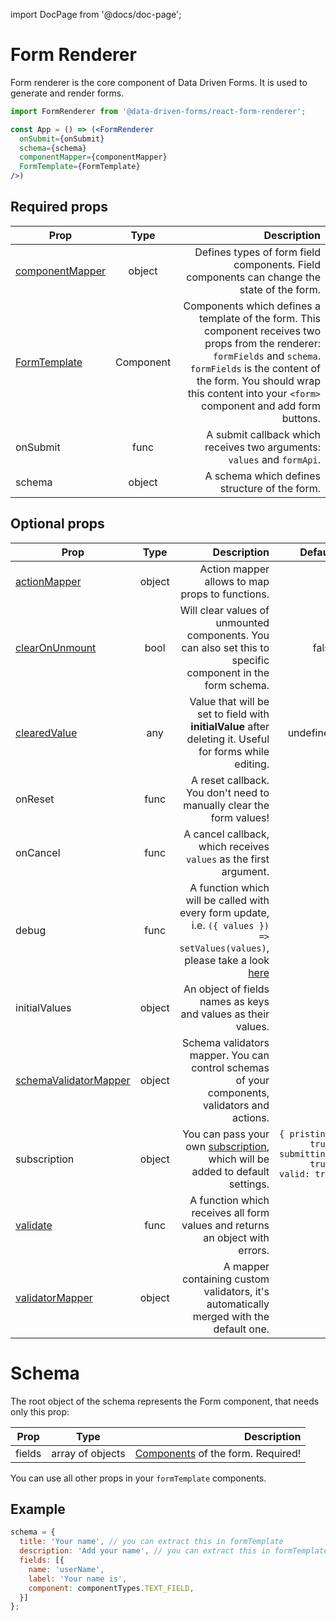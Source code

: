 import DocPage from '@docs/doc-page';

<DocPage>

# Form Renderer

Form renderer is the core component of Data Driven Forms. It is used to generate and render forms.

```jsx
import FormRenderer from '@data-driven-forms/react-form-renderer';

const App = () => (<FormRenderer
  onSubmit={onSubmit}
  schema={schema}
  componentMapper={componentMapper}
  FormTemplate={FormTemplate}
/>)
```

## Required props

|Prop|Type|Description|
|----|:--:|----------:|
|[componentMapper](/renderer/component-mapping)|object|Defines types of form field components. Field components can change the state of the form.|
|[FormTemplate](/renderer/component-mapping)|Component|Components which defines a template of the form. This component receives two props from the renderer: `formFields` and `schema`. `formFields` is the content of the form. You should wrap this content into your `<form>` component and add form buttons.|
|onSubmit|func|A submit callback which receives two arguments: `values` and `formApi`.|
|schema|object|A schema which defines structure of the form.|

## Optional props

|Prop|Type|Description|Default|
|----|:--:|----------:|------:|
|[actionMapper](/renderer/action-mapper)|object|Action mapper allows to map props to functions.||
|[clearOnUnmount](/renderer/unmounting)|bool|Will clear values of unmounted components. You can also set this to specific component in the form schema.|false|
|[clearedValue](/renderer/cleared-value)|any|Value that will be set to field with **initialValue** after deleting it. Useful for forms while editing.|undefined|
|onReset|func|A reset callback. You don't need to manually clear the form values!||
|onCancel|func|A cancel callback, which receives `values` as the first argument.||
|debug|func|A function which will be called with every form update, i.e. `({ values }) => setValues(values)`, please take a look [here](https://final-form.org/docs/react-final-form/types/FormProps#debug)||
|initialValues|object|An object of fields names as keys and values as their values.||
|[schemaValidatorMapper](/renderer/schema-validator)|object|Schema validators mapper. You can control schemas of your components, validators and actions.||
|subscription|object|You can pass your own [subscription](https://final-form.org/docs/react-final-form/types/FormProps#subscription), which will be added to default settings.|`{ pristine: true, submitting: true, valid: true }`|
|[validate](/renderer/validators)|func|A function which receives all form values and returns an object with errors.||
|[validatorMapper](/renderer/validators#validatormapper)|object|A mapper containing custom validators, it's automatically merged with the default one.||

# Schema

The root object of the schema represents the Form component, that needs only this prop:

|Prop|Type|Description|
|----|:--:|----------:|
|fields|array of objects|[Components](/renderer/component-api) of the form. Required!|

You can use all other props in your `formTemplate` components.

## Example

```javascript
schema = {
  title: 'Your name', // you can extract this in formTemplate
  description: 'Add your name', // you can extract this in formTemplate
  fields: [{
    name: 'userName',
    label: 'Your name is',
    component: componentTypes.TEXT_FIELD,
  }]
};
```

</DocPage>
